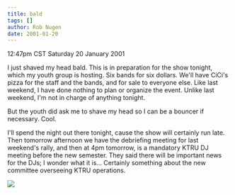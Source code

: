 ```yaml
---
title: bald
tags: []
author: Rob Nugen
date: 2001-01-20
---
```


<title>I'm bald again!</title>
<p class=date>12:47pm CST Saturday 20 January 2001</p>

<p>I just shaved my head bald.  This is in preparation for the show
tonight, which my youth group is hosting.  Six bands for six dollars.
We'll have CiCi's pizza for the staff and the bands, and for sale to
everyone else.  Like last weekend, I have done nothing to plan or
organize the event.  Unlike last weekend, I'm not in charge of
anything tonight.</p>

<p>But the youth did ask me to shave my head so I can be a bouncer if
necessary.  Cool.</p>

<p>I'll spend the night out there tonight, cause the show will
certainly run late.  Then tomorrow afternoon we have the debriefing
meeting for last weekend's rally, and then at 4pm tomorrow, is a
mandatory KTRU DJ meeting before the new semester.  They said there
will be important news for the DJs; I wonder what it is...  Certainly
something about the new committee overseeing KTRU operations.</p>

<p><img src='/images/rob/wL-ROB.gif'/></p>

